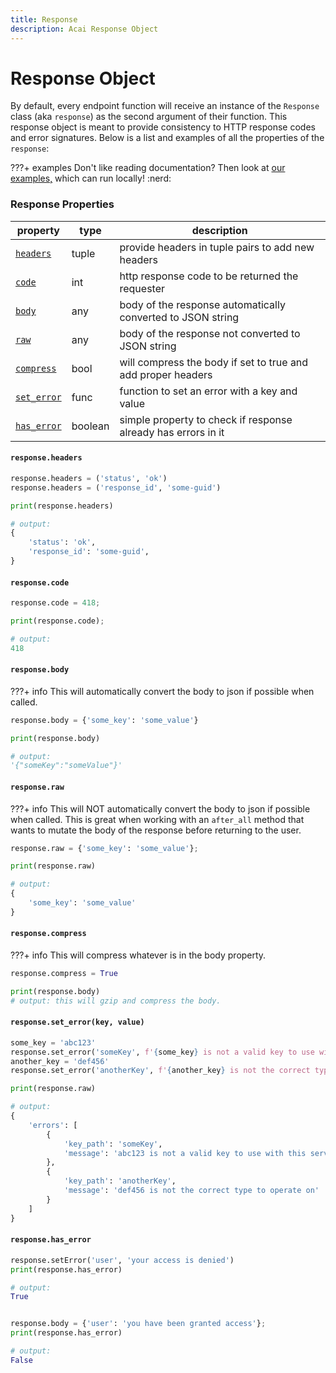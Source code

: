 ```yaml
---
title: Response
description: Acai Response Object
---
```


# Response Object

By default, every endpoint function will receive an instance of the `Response` class (aka `response`) as the second argument of their function. 
This response object is meant to provide consistency to HTTP response codes and error signatures. Below is a list and examples of all the properties of the `response`:

???+ examples
    Don't like reading documentation? Then look at 
    [our examples,](https://github.com/syngenta/acai-python-docs/blob/main/examples/apigateway) which can run locally! 
    :nerd:

### Response Properties

| property                                                         | type    | description                                                   |
|------------------------------------------------------------------|---------|---------------------------------------------------------------|
| [`headers`]({{web.url}}/apigateway/response/#responseheaders)    | tuple   | provide headers in tuple pairs to add new headers             |
| [`code`]({{web.url}}/apigateway/response/#responsecode)          | int     | http response code to be returned the requester               |
| [`body`]({{web.url}}/apigateway/response/#responsebody)          | any     | body of the response automatically converted to JSON string   |
| [`raw`]({{web.url}}/apigateway/response/#responserawbody)        | any     | body of the response not converted to JSON string             |
| [`compress`]({{web.url}}/apigateway/response/#responsecompress)  | bool    | will compress the body if set to true and add proper headers  |
| [`set_error`]({{web.url}}/apigateway/response/#responseseterror) | func    | function to set an error with a key and value                 |
| [`has_error`]({{web.url}}/apigateway/response/#responsehaserror) | boolean | simple property to check if response already has errors in it |


#### `response.headers`

```python
response.headers = ('status', 'ok')
response.headers = ('response_id', 'some-guid')

print(response.headers)

# output:
{
    'status': 'ok',
    'response_id': 'some-guid',
}
```

#### `response.code`

```python
response.code = 418;

print(response.code);

# output:
418
```

#### `response.body`

???+ info
    This will automatically convert the body to json if possible when called.

```python
response.body = {'some_key': 'some_value'}

print(response.body)

# output:
'{"someKey":"someValue"}'
```

#### `response.raw`

???+ info
    This will NOT automatically convert the body to json if possible when called. This is great when working with an `after_all` method that wants to mutate the body of the response before returning to the user.

```python
response.raw = {'some_key': 'some_value'};

print(response.raw)

# output:
{
    'some_key': 'some_value'
}
```

#### `response.compress`

???+ info
    This will compress whatever is in the body property.

```python
response.compress = True

print(response.body)
# output: this will gzip and compress the body.
```

#### `response.set_error(key, value)`

```python
some_key = 'abc123'
response.set_error('someKey', f'{some_key} is not a valid key to use with this service; try again with a different key')
another_key = 'def456'
response.set_error('anotherKey', f'{another_key} is not the correct type to operate on')

print(response.raw)

# output:
{
    'errors': [
        {
            'key_path': 'someKey',
            'message': 'abc123 is not a valid key to use with this service; try again with a different key'
        },
        {
            'key_path': 'anotherKey',
            'message': 'def456 is not the correct type to operate on'
        }
    ]
}
```

#### `response.has_error`

```python
response.setError('user', 'your access is denied')
print(response.has_error)

# output:
True


response.body = {'user': 'you have been granted access'};
print(response.has_error)

# output:
False
```
